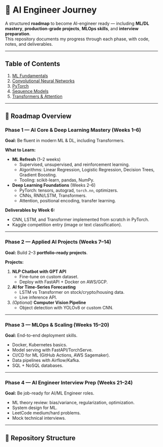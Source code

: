 # 🚀 AI Engineer Journey

A structured **roadmap** to become AI-engineer ready — including **ML/DL mastery**, **production-grade projects**, **MLOps skills**, and **interview preparation**.  
This repository documents my progress through each phase, with code, notes, and deliverables.

---

## Table of Contents

1. [ML Fundamentals](./ML_Fundamentals)
2. [Convolutional Neural Networks](./Convolutional_Neural_Networks)
3. [PyTorch](./PyTorch)
4. [Sequence Models](./Sequence_Models)
5. [Transformers & Attention](./Transformers_Attention)


---
## 📅 Roadmap Overview

### **Phase 1 — AI Core & Deep Learning Mastery (Weeks 1–6)**
**Goal:** Be fluent in modern ML & DL, including Transformers.

**What to Learn:**
- **ML Refresh** (1–2 weeks)
  - Supervised, unsupervised, and reinforcement learning.
  - Algorithms: Linear Regression, Logistic Regression, Decision Trees, Gradient Boosting.
  - Tooling: scikit-learn, pandas, NumPy.
- **Deep Learning Foundations** (Weeks 2–6)
  - PyTorch: tensors, autograd, `torch.nn`, optimizers.
  - CNNs, RNN/LSTM, Transformers.
  - Attention, positional encoding, transfer learning.

**Deliverables by Week 6:**
- CNN, LSTM, and Transformer implemented from scratch in PyTorch.
- Kaggle competition entry (image or text classification).

---

### **Phase 2 — Applied AI Projects (Weeks 7–14)**
**Goal:** Build 2–3 **portfolio-ready projects**.

**Projects:**
1. **NLP Chatbot with GPT API**
   - Fine-tune on custom dataset.
   - Deploy with FastAPI + Docker on AWS/GCP.
2. **AI for Time-Series Forecasting**
   - LSTM vs Transformer on stock/crypto/housing data.
   - Live inference API.
3. *(Optional)* **Computer Vision Pipeline**
   - Object detection with YOLOv8 or custom CNN.

---

### **Phase 3 — MLOps & Scaling (Weeks 15–20)**
**Goal:** End-to-end deployment skills.

- Docker, Kubernetes basics.
- Model serving with FastAPI/TorchServe.
- CI/CD for ML (GitHub Actions, AWS Sagemaker).
- Data pipelines with Airflow/Kafka.
- SQL + NoSQL databases.

---

### **Phase 4 — AI Engineer Interview Prep (Weeks 21–24)**
**Goal:** Be job-ready for AI/ML Engineer roles.

- ML theory review: bias/variance, regularization, optimization.
- System design for ML.
- LeetCode medium/hard problems.
- Mock technical interviews.

---

## 📂 Repository Structure

